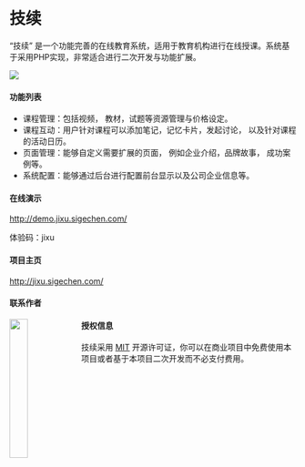 # 技续

“技续” 是一个功能完善的在线教育系统，适用于教育机构进行在线授课。系统基于采用PHP实现，非常适合进行二次开发与功能扩展。

![](http://jixu.sigechen.com/img/screenshot-index.png)



#### 功能列表

- 课程管理：包括视频， 教材，试题等资源管理与价格设定。
- 课程互动：用户针对课程可以添加笔记，记忆卡片，发起讨论， 以及针对课程的活动日历。
- 页面管理：能够自定义需要扩展的页面， 例如企业介绍，品牌故事， 成功案例等。
- 系统配置：能够通过后台进行配置前台显示以及公司企业信息等。



#### 在线演示

http://demo.jixu.sigechen.com/

体验码：jixu



#### 项目主页

http://jixu.sigechen.com/



#### 联系作者

<img src="http://jixu.sigechen.com/img/author-wechat.jpg" style="width:25%;float:left;" />



#### 授权信息

技续采用 [MIT](http://www.opensource.org/licenses/mit-license.php) 开源许可证，你可以在商业项目中免费使用本项目或者基于本项目二次开发而不必支付费用。